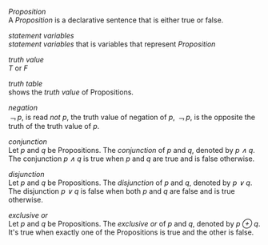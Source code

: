 *Proposition*  
A *Proposition* is a declarative sentence that is either true or false.

*statement variables*  
*statement variables* that is variables that represent *Proposition*

*truth value*  
*T* or *F*

*truth table*  
shows the *truth value* of Propositions.

*negation*  
*﹁ p*, is read *not p*, the truth value of negation of *p*, *﹁ p*, is the opposite
the truth of the truth value of *p*.

*conjunction*  
Let *p* and *q* be Propositions. The *conjunction* of *p* and *q*, denoted by *p ∧ q*.  
The conjunction *p ∧ q* is true when *p* and *q* are true and is false otherwise.

*disjunction*  
Let *p* and *q* be Propositions. The *disjunction* of *p* and *q*, denoted by *p ∨ q*.  
The disjunction *p ∨ q* is false when both *p* and *q* are false and is true otherwise.

*exclusive or*  
Let *p* and *q* be Propositions. The *exclusive or* of  *p* and *q*, denoted by *p ⊕ q*.  
It's true when exactly one of the Propositions is true and the other is false.
